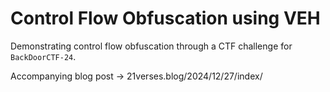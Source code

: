 # Control Flow Obfuscation using VEH

Demonstrating control flow obfuscation through a CTF challenge for `BackDoorCTF-24`.

Accompanying blog post -> <a>21verses.blog/2024/12/27/index/</a>
